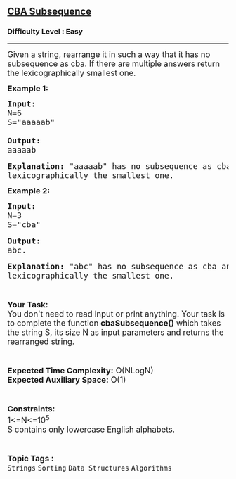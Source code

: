 <h2><a href="https://www.geeksforgeeks.org/problems/cba-subsequence--170645/1?page=1&category=Arrays,Strings&difficulty=Easy&sortBy=accuracy">CBA Subsequence</a></h2><h3>Difficulty Level : Easy</h3><hr><div class="problems_problem_content__Xm_eO"><p><span style="font-size:18px">Given a string, rearrange it in such a way that it has no subsequence as cba. If there are multiple answers return the lexicographically smallest one.</span></p>

<p><span style="font-size:18px"><strong>Example 1:</strong></span></p>

<pre><span style="font-size:18px"><strong>Input:</strong>
N=6
S="aaaaab"</span>
<span style="font-size:18px">
<strong>Output:</strong>
aaaaab</span>

<span style="font-size:18px"><strong>Explanation:</strong> "aaaaab" has no subsequence as cba and is 
lexicographically the smallest one.</span></pre>

<p><span style="font-size:18px"><strong>Example 2:</strong></span></p>

<pre><span style="font-size:18px"><strong>Input:</strong> 
N=3 
S="cba"</span>

<span style="font-size:18px"><strong>Output:</strong></span> 
<span style="font-size:18px">abc.</span>

<span style="font-size:18px"><strong>Explanation:</strong> "abc" has no subsequence as cba and is
lexicographically the smallest one.</span></pre>

<p>&nbsp;</p>

<p><span style="font-size:18px"><strong>Your Task:</strong><br>
You don't need to read input or print anything. Your task is to complete the function <strong>cbaSubsequence()</strong>&nbsp;which takes the string S,&nbsp;its size N<strong>&nbsp;</strong>as input parameters&nbsp;and returns the rearranged string.</span></p>

<p>&nbsp;</p>

<p><span style="font-size:18px"><strong>Expected Time Complexity:</strong> O(NLogN)<br>
<strong>Expected Auxiliary Space:</strong> O(1)</span></p>

<p>&nbsp;</p>

<p><span style="font-size:18px"><strong>Constraints:</strong><br>
1&lt;=N&lt;=10<sup>5</sup><br>
S contains only lowercase English alphabets.</span></p>
</div><br><p><span style=font-size:18px><strong>Topic Tags : </strong><br><code>Strings</code>&nbsp;<code>Sorting</code>&nbsp;<code>Data Structures</code>&nbsp;<code>Algorithms</code>&nbsp;
